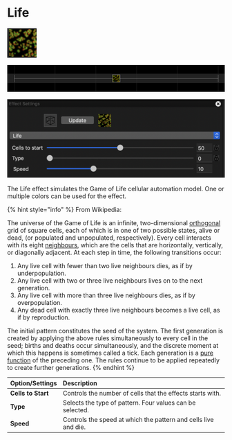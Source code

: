 # Life

![Icon](../../.gitbook/assets/image%20%28113%29.png)

![Sequencer Grid](../../.gitbook/assets/image%20%28406%29.png)

![](../../.gitbook/assets/image%20%28458%29.png)

The Life effect simulates the Game of Life cellular automation model.  One or multiple colors can be used for the effect.

{% hint style="info" %}
From Wikipedia:

The universe of the Game of Life is an infinite, two-dimensional [orthogonal](https://en.wikipedia.org/wiki/Orthogonality) grid of square cells, each of which is in one of two possible states, alive or dead, \(or populated and unpopulated, respectively\). Every cell interacts with its eight [neighbours](https://en.wikipedia.org/wiki/Moore_neighborhood), which are the cells that are horizontally, vertically, or diagonally adjacent. At each step in time, the following transitions occur:

1. Any live cell with fewer than two live neighbours dies, as if by underpopulation.
2. Any live cell with two or three live neighbours lives on to the next generation.
3. Any live cell with more than three live neighbours dies, as if by overpopulation.
4. Any dead cell with exactly three live neighbours becomes a live cell, as if by reproduction.

The initial pattern constitutes the seed of the system. The first generation is created by applying the above rules simultaneously to every cell in the seed; births and deaths occur simultaneously, and the discrete moment at which this happens is sometimes called a tick. Each generation is a [pure function](https://en.wikipedia.org/wiki/Pure_function) of the preceding one. The rules continue to be applied repeatedly to create further generations.
{% endhint %}

| Option/Settings | Description |
| :--- | :--- |
| **Cells to Start** | Controls the number of cells that the effects starts with. |
| **Type** | Selects the type of pattern. Four values can be selected. |
| **Speed** | Controls the speed at which the pattern and cells live and die. |

